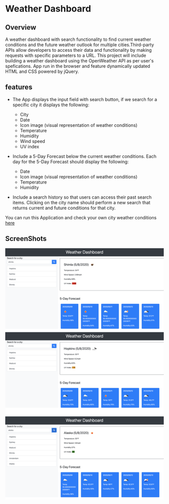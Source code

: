 # Weather Dashboard

## Overview
A weather dashboard with search functionality to find current weather conditions and the future weather outlook for multiple cities.Third-party APIs allow developers to access their data and functionality by making requests with specific parameters to a URL. This project will include building a weather dashboard using the OpenWeather API as per user's spefications. App run in the browser and feature dynamically updated HTML and CSS powered by jQuery.

## features
* The App displays the input field with search button, if we search for a specific city it displays the following:

  * City
  * Date
  * Icon image (visual representation of weather conditions)
  * Temperature
  * Humidity
  * Wind speed
  * UV index

* Include a 5-Day Forecast below the current weather conditions. Each day for the 5-Day Forecast should display the following:

  * Date
  * Icon image (visual representation of weather conditions)
  * Temperature
  * Humidity

* Include a search history so that users can access their past search items. Clicking on the city name should perform a new search that returns current and future conditions for that city.


You can run this Application and check your own city weather conditions [here](https://karpagasathya.github.io/weather_dashboard/)

## ScreenShots

![](assets/images/image1.jpg)
![](assets/images/image2.jpg)
![](assets/images/image3.jpg)
